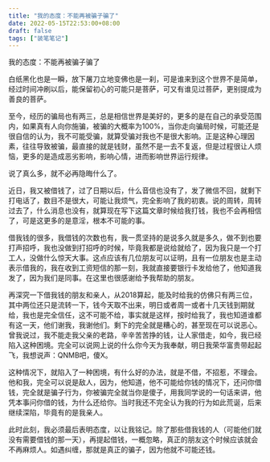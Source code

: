 ```yaml
---
title: "我的态度：不能再被骗子骗了"
date: 2022-05-15T22:53:00+08:00
draft: false
tags: ["装笔笔记"]
---
```


我的态度：不能再被骗子骗了

白纸黑化也是一瞬，放下屠刀立地变佛也是一刹，可是谁来到这个世界不是简单，经过时间冲刷以后，能保留初心的可能只是菩萨，可又有谁见过菩萨，更别提成为善良的菩萨。  

至今，经历的骗局也有两三，总是相信世界是美好的，更多的是在自己的承受范围内，如果真有人向你施骗，被骗的大概率为100%，当你走向骗局时候，可能还是很自信的认为，我不可能受骗，就算受骗对我也不是很大影响。正是这种心理因素，往往导致被骗，最直接的就是钱财，虽然不是一去不复返，但是过程很让人烦恼，更多的是造成恶劣影响，影响心情，进而影响世界运行规律。  

说了真么多，就不必再隐晦什么了。



近日，我又被借钱了，过了日期以后，什么音信也没有了，发了微信不回，就剩下打电话了，数目不是很大，可能让我烦气，完全影响了我的初衷。说的周转，周转过去了，什么消息也没有，就算现在写下这篇文章时候给我打钱，我也不会再相信了，可是这更多的是意淫，根本不可能的事。

借我钱的很多，我借钱的次数也有，我一贯坚持的是说多久就是多久，做不到也要打声招呼，我也没做到打招呼的时候，毕竟我都是说给就给了，因为我只是一个打工人，没做什么惊天大事。这点应该有几位朋友可以证明，且有一位朋友也是主动表示借我的，我在收到工资短信的那一刻，我就直接要银行卡发给他了，他知道我发了，因为我们是同事。在这里也很感谢给予我帮助的朋友。

再深究一下借我钱的朋友和亲人，从2018算起，能及时给我的仿佛只有两三位，其中两位还只是流转一下，钱今天取不出来，明日或者周一或者十几天钱到期就给，我也是完全信任，这不可能不给，事实就是这样，按时给我了，我也知道谁都有这一天，他们谢我，我谢他们。剩下的完全就是糟心的，甚至现在可以说恶心。曾我说过，我不能走我父亲的老路，辛辛苦苦挣的钱，让人家借走，如今，我已经陷入这种困境。完全可以说网上说的什么你今天为我奉献，明日我荣华富贵带起起飞，我想说声：QNMB吧，傻X。

这种情况下，就陷入了一种困境，有什么好的办法，就是不借，不招惹，不理会。他和我，完全可以说是敌人，因为，他知道，他不可能给你钱的情况下，还问你借钱，完全就是骗子行为，你被骗完全就当你是傻子，用我同学说的一句话来讲，他凭本事问你借的钱，为什么还给你。当时我还不完全认为我的行为如此荒诞，后来继续深陷，毕竟有的是我亲人。

此时此刻，我必须最后表明态度，以让我铭记。除了那些借我钱的人（可能他们就没有需要借钱的那一天），再提起借钱，一概忽略，真正的朋友这个时候应该就会不再麻烦人。如遇纠缠，那就是真正的骗子，因为他就不可能还钱。